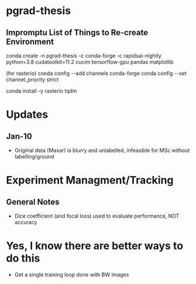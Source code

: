 # pgrad-thesis
## Impromptu List of Things to Re-create Environment
conda create -n pgrad-thesis -c conda-forge -c rapidsai-nightly python=3.8 cudatoolkit=11.2 cucim tensorflow-gpu pandas matplotlib

(for rasterio)
conda config --add channels conda-forge
conda config --set channel_priority strict

conda install -y rasterio tqdm

# Updates
## Jan-10
- Original data (Maxar) is blurry and unlabelled, infeasible for MSc without labelling/ground 


# Experiment Managment/Tracking
## General Notes
- Dice coefficient (and focal loss) used to evaluate performance, NOT accuracy


# Yes, I know there are better ways to do this
- Get a single training loop done with BW images
